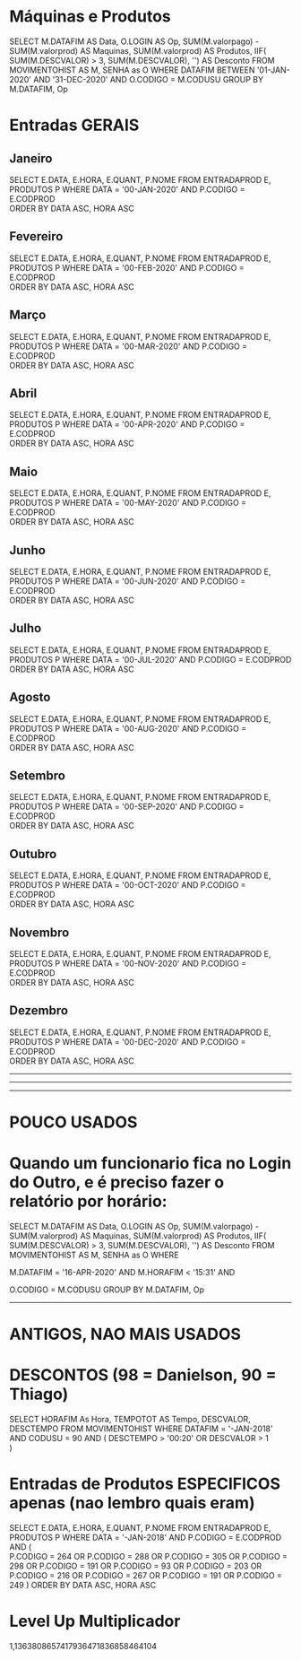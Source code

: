 # Máquinas e Produtos


SELECT M.DATAFIM AS Data, O.LOGIN AS Op, SUM(M.valorpago) - SUM(M.valorprod) AS Maquinas, SUM(M.valorprod) AS Produtos, IIF( SUM(M.DESCVALOR) > 3, SUM(M.DESCVALOR), '') AS Desconto FROM MOVIMENTOHIST AS M, SENHA as O WHERE DATAFIM BETWEEN 
'01-JAN-2020' AND 
'31-DEC-2020' AND
O.CODIGO = M.CODUSU
GROUP BY M.DATAFIM, Op


# Entradas GERAIS

## Janeiro

SELECT E.DATA, E.HORA, E.QUANT, P.NOME FROM ENTRADAPROD E, PRODUTOS P WHERE DATA =
'00-JAN-2020' AND 
P.CODIGO = E.CODPROD  
ORDER BY DATA ASC, HORA ASC

## Fevereiro

SELECT E.DATA, E.HORA, E.QUANT, P.NOME FROM ENTRADAPROD E, PRODUTOS P WHERE DATA =
'00-FEB-2020' AND 
P.CODIGO = E.CODPROD  
ORDER BY DATA ASC, HORA ASC


## Março

SELECT E.DATA, E.HORA, E.QUANT, P.NOME FROM ENTRADAPROD E, PRODUTOS P WHERE DATA =
'00-MAR-2020' AND 
P.CODIGO = E.CODPROD  
ORDER BY DATA ASC, HORA ASC


## Abril

SELECT E.DATA, E.HORA, E.QUANT, P.NOME FROM ENTRADAPROD E, PRODUTOS P WHERE DATA =
'00-APR-2020' AND 
P.CODIGO = E.CODPROD  
ORDER BY DATA ASC, HORA ASC


## Maio

SELECT E.DATA, E.HORA, E.QUANT, P.NOME FROM ENTRADAPROD E, PRODUTOS P WHERE DATA =
'00-MAY-2020' AND 
P.CODIGO = E.CODPROD  
ORDER BY DATA ASC, HORA ASC


## Junho

SELECT E.DATA, E.HORA, E.QUANT, P.NOME FROM ENTRADAPROD E, PRODUTOS P WHERE DATA =
'00-JUN-2020' AND 
P.CODIGO = E.CODPROD  
ORDER BY DATA ASC, HORA ASC


## Julho

SELECT E.DATA, E.HORA, E.QUANT, P.NOME FROM ENTRADAPROD E, PRODUTOS P WHERE DATA =
'00-JUL-2020' AND 
P.CODIGO = E.CODPROD  
ORDER BY DATA ASC, HORA ASC


## Agosto

SELECT E.DATA, E.HORA, E.QUANT, P.NOME FROM ENTRADAPROD E, PRODUTOS P WHERE DATA =
'00-AUG-2020' AND 
P.CODIGO = E.CODPROD  
ORDER BY DATA ASC, HORA ASC


## Setembro

SELECT E.DATA, E.HORA, E.QUANT, P.NOME FROM ENTRADAPROD E, PRODUTOS P WHERE DATA =
'00-SEP-2020' AND 
P.CODIGO = E.CODPROD  
ORDER BY DATA ASC, HORA ASC


## Outubro

SELECT E.DATA, E.HORA, E.QUANT, P.NOME FROM ENTRADAPROD E, PRODUTOS P WHERE DATA =
'00-OCT-2020' AND 
P.CODIGO = E.CODPROD  
ORDER BY DATA ASC, HORA ASC


## Novembro

SELECT E.DATA, E.HORA, E.QUANT, P.NOME FROM ENTRADAPROD E, PRODUTOS P WHERE DATA =
'00-NOV-2020' AND 
P.CODIGO = E.CODPROD  
ORDER BY DATA ASC, HORA ASC


## Dezembro

SELECT E.DATA, E.HORA, E.QUANT, P.NOME FROM ENTRADAPROD E, PRODUTOS P WHERE DATA =
'00-DEC-2020' AND 
P.CODIGO = E.CODPROD  
ORDER BY DATA ASC, HORA ASC



--------------------------------------------------------------------------------
--------------------------------------------------------------------------------
--------------------------------------------------------------------------------

# POUCO USADOS

# Quando um funcionario fica no Login do Outro, e é preciso fazer o relatório por horário:

SELECT M.DATAFIM AS Data, O.LOGIN AS Op, SUM(M.valorpago) - SUM(M.valorprod) AS Maquinas, SUM(M.valorprod) AS Produtos, IIF( SUM(M.DESCVALOR) > 3, SUM(M.DESCVALOR), '') AS Desconto FROM MOVIMENTOHIST AS M, SENHA as O WHERE

M.DATAFIM = '16-APR-2020' AND 
M.HORAFIM < '15:31' AND

O.CODIGO = M.CODUSU
GROUP BY M.DATAFIM, Op 



--------------------------------------------------------------------------------

# ANTIGOS, NAO MAIS USADOS



# DESCONTOS (98 = Danielson, 90 = Thiago)

SELECT HORAFIM As Hora, TEMPOTOT AS Tempo, DESCVALOR, DESCTEMPO FROM MOVIMENTOHIST WHERE DATAFIM = 
'-JAN-2018' AND CODUSU =
90
AND
(
 DESCTEMPO > '00:20'
 OR 
   DESCVALOR > 1    
)





# Entradas de Produtos ESPECIFICOS apenas (nao lembro quais eram)

SELECT E.DATA, E.HORA, E.QUANT, P.NOME FROM ENTRADAPROD E, PRODUTOS P WHERE DATA =
'-JAN-2018' AND 
P.CODIGO = E.CODPROD AND
(	 
    P.CODIGO = 264 OR
    P.CODIGO = 288 OR
	P.CODIGO = 305 OR
	P.CODIGO = 298 OR
	P.CODIGO = 191 OR
	P.CODIGO = 93  OR
	P.CODIGO = 203 OR
	P.CODIGO = 216 OR
	P.CODIGO = 267 OR
	P.CODIGO = 191 OR
	P.CODIGO = 249 
) 
ORDER BY DATA ASC, HORA ASC


# Level Up Multiplicador
1,1363808657417936471836858464104

